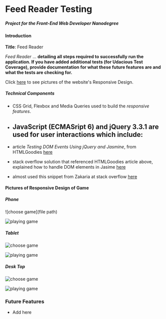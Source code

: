 # Feed Reader Testing
##### Project for the *Front-End Web Developer Nanodegree*

#### Introduction

**Title**: Feed Reader

*Feed Reader* ... **detailing all steps required to successfully run the application. If you have added additional tests (for Udacious Test Coverage), provide documentation for what these future features are and what the tests are checking for.**

Click [here](#picture-of-responsive-design-website) to see pictures of the website's Responsive Design.

##### Technical Components
- CSS Grid, Flexbox and Media Queries used to build the _responsive features_.
- JavaScript (ECMASript 6) and jQuery 3.3.1 are used for user interactions which include:
    -

- article *Testing DOM Events Using jQuery and Jasmine*,  from HTMLGoodies [here]("https://www.htmlgoodies.com/beyond/javascript/js-ref/testing-dom-events-using-jquery-and-jasmine-2.0.html")
- stack overflow solution that referenced HTMLGoodies article above, explained how to handle DOM elements in Jasime [here]("https://stackoverflow.com/questions/48872864/testing-for-click-event-with-jasmine")
- almost used this snippet from Zakaria at stack overflow [here]("https://stackoverflow.com/questions/41514126/how-to-write-jasmine-test-case-for-checking-toggle-class-functionality-inside-cl")




#### Pictures of Responsive Design of Game
##### Phone

![choose game](file path)

![playing game]()

##### Tablet
![choose game]()

![playing game]()

##### Desk Top
![choose game]()

![playing game]()


### Future Features
- Add here

